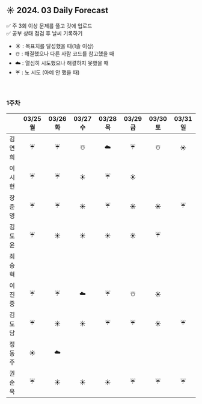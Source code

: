 ## ☀️ 2024. 03 Daily Forecast

✅ 주 3회 이상 문제를 풀고 깃에 업로드    
✅ 공부 상태 점검 후 날씨 기록하기 
- ☀️ : 목표치를 달성했을 때(1솔 이상)
- ☃️ : 해결했으나 다른 사람 코드를 참고했을 때
- ☁️ : 열심히 시도했으나 해결하지 못했을 때
- ☔ : 노 시도 (아예 안 했을 때)

<br>

### 1주차

  
|      | 03/25 월 | 03/26 화 | 03/27 수 | 03/28 목 | 03/29 금 | 03/30 토 | 03/31 일 |
|------|:-----:|:-----:|:-----:|:-----:|:-----:|:-----:|:-----:|
| 김연희 |☔|☔|☃️|☁️|☔|☃️|☀️|
| 이시현 | ☔|☔ |☀️ |☔ |☀️ | | |
| 장준영 |☔ |☔ |☀️| ☔|☀️ |☀️ |☔ |
| 김도윤 |☔ |☀️|☀️|☀️|☀️|☔| |
| 최승혁 | | | | | | | |
| 이진중 |☔|☔|☁️|☔|☃️|☀️| |
| 김도담 |☔ |☀️ |☀️ |☔ |☔ |☀️ |☔ |
| 정동주 |☀️ |☁️ | | | | | |
| 권순욱 |☔ |☀️ |☀️ |☀️ |☔ |☔ |☔ |

<br>
